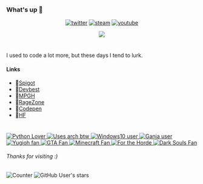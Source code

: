 ### What's up 👋
<div align="center">
  
  [![twitter](https://img.shields.io/badge/Twitter-@griimnak-blue?style=flat-square&logo=twitter)](https://twitter.com/griimnak)
  [![steam](https://img.shields.io/badge/Steam-griimnak-blue?style=flat-square&logo=steam)](https://steamcommunity.com/id/griimnak)
  [![youtube](https://img.shields.io/badge/YouTube-Griimnak-red?style=flat-square&logo=youtube)](https://www.youtube.com/user/Griimnak)

  <img src="http://i.imgur.com/MoYUA8i.gif"/> 

</div>

#

I used to code a lot more, but these days I tend to lurk. 

#### Links
<ul>
  <li>🔗<a href="https://www.spigotmc.org/resources/authors/griimnak.618015/" target="_blank">Spigot</a></li>
  <li>🔗<a href="https://devbest.com/members/griimnak.35695/#about" target="_blank">Devbest</a></li>
  <li>🔗<a href="https://www.mpgh.net/forum/member.php?u=3524339" target="_blank">MPGH</a></li>
  <li>🔗<a href="http://forum.ragezone.com/members/2000177240.html?s=fd61cd0187716c1db63438afbd48e7ce" target="_blank">RageZone</a></li>
  <li>🔗<a href="https://codepen.io/griimnak/" target="_blank">Codepen</a></li>
  <li>🔗<a href="https://hackforums.net/marketcp.php?action=profile&uid=2556257" target="_blank">HF</a></li>
</ul>

#

<div>
  <a href="#" target="_blank"> 
    <img src="https://img.userbars.be/userbars/12/52096.png" alt="Python Lover"/> 
  </a>
  <a href="#" target="_blank"> 
    <img src="https://img.userbars.be/userbars/12/15735.png" alt="Uses arch btw"/> 
  </a>  
  <a href="#" target="_blank"> 
    <img src="https://img.userbars.be/userbars/12/52819.png" alt="Windows10 user"/> 
  </a>
   <a href="#" target="_blank"> 
    <img src="https://img.userbars.be/userbars/10/49164.gif" alt="Ganja user"/> 
  </a> 
   <a href="#" target="_blank"> 
    <img src="https://img.userbars.be/userbars/14/18536.png" alt="Yugioh fan"/> 
  </a> 
   <a href="#" target="_blank"> 
    <img src="https://img.userbars.be/userbars/7/11350.png" alt="GTA Fan"/> 
  </a> 
   <a href="#" target="_blank"> 
    <img src="https://img.userbars.be/userbars/7/52817.png" alt="Minecraft Fan"/> 
  </a> 
   <a href="#" target="_blank"> 
    <img src="https://img.userbars.be/userbars/7/5943.jpg" alt="For the Horde"/> 
  </a> 
   <a href="#" target="_blank"> 
    <img src="https://img.userbars.be/userbars/7/47894.png" alt="Dark Souls Fan"/> 
  </a> 
  
  ###### Thanks for visiting :)
  
  ![Counter](https://visitor-badge.glitch.me/badge?page_id=griimnak.visitor-badge)
  ![GitHub User's stars](https://img.shields.io/github/stars/griimnak?affiliations=OWNER%2CCOLLABORATOR&label=GH%20stars)
</div>
